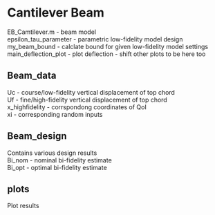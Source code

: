 # Cantilever Beam 

EB_Camtilever.m - beam model   
epsilon_tau_parameter - parametric low-fidelity model design   
my_beam_bound - calclate bound for given low-fidelity model settings   
main_deflection_plot - plot deflection - shift other plots to be here too   

## Beam_data
Uc - course/low-fidelity vertical displacement of top chord  
Uf - fine/high-fidelity vertical displacement of top chord  
x_highfidelity - corrspondong coordinates of QoI   
xi - corresponding random inputs   

## Beam_design
Contains various design results   
Bi_nom - nominal bi-fidelity estimate  
Bi_opt - optimal bi-fidelity estimate  

## plots
Plot results  
